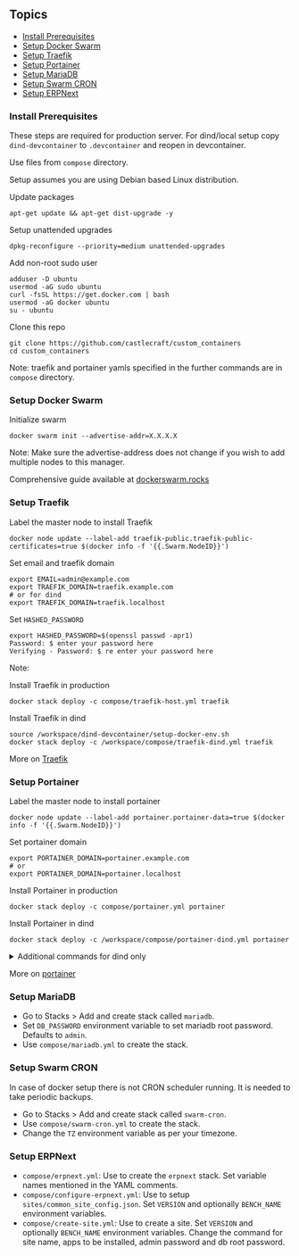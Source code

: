 ## Topics

- [Install Prerequisites](#install-prerequisites)
- [Setup Docker Swarm](#setup-docker-swarm)
- [Setup Traefik](#setup-traefik)
- [Setup Portainer](#setup-portainer)
- [Setup MariaDB](#setup-mariadb)
- [Setup Swarm CRON](#setup-swarm-cron)
- [Setup ERPNext](#setup-erpnext)

### Install Prerequisites

These steps are required for production server. For dind/local setup copy `dind-devcontainer` to `.devcontainer` and reopen in devcontainer.

Use files from `compose` directory.

Setup assumes you are using Debian based Linux distribution.

Update packages

```shell
apt-get update && apt-get dist-upgrade -y
```

Setup unattended upgrades

```shell
dpkg-reconfigure --priority=medium unattended-upgrades
```

Add non-root sudo user

```shell
adduser -D ubuntu
usermod -aG sudo ubuntu
curl -fsSL https://get.docker.com | bash
usermod -aG docker ubuntu
su - ubuntu
```

Clone this repo

```shell
git clone https://github.com/castlecraft/custom_containers
cd custom_containers
```

Note: traefik and portainer yamls specified in the further commands are in `compose` directory.

### Setup Docker Swarm

Initialize swarm

```shell
docker swarm init --advertise-addr=X.X.X.X
```

Note: Make sure the advertise-address does not change if you wish to add multiple nodes to this manager.

Comprehensive guide available at [dockerswarm.rocks](https://dockerswarm.rocks)

### Setup Traefik

Label the master node to install Traefik

```shell
docker node update --label-add traefik-public.traefik-public-certificates=true $(docker info -f '{{.Swarm.NodeID}}')
```

Set email and traefik domain

```shell
export EMAIL=admin@example.com
export TRAEFIK_DOMAIN=traefik.example.com
# or for dind
export TRAEFIK_DOMAIN=traefik.localhost
```

Set `HASHED_PASSWORD`

```shell
export HASHED_PASSWORD=$(openssl passwd -apr1)
Password: $ enter your password here
Verifying - Password: $ re enter your password here
```

Note:

Install Traefik in production

```shell
docker stack deploy -c compose/traefik-host.yml traefik
```

Install Traefik in dind

```shell
source /workspace/dind-devcontainer/setup-docker-env.sh
docker stack deploy -c /workspace/compose/traefik-dind.yml traefik
```

More on [Traefik](https://dockerswarm.rocks/traefik/)

### Setup Portainer

Label the master node to install portainer

```shell
docker node update --label-add portainer.portainer-data=true $(docker info -f '{{.Swarm.NodeID}}')
```

Set portainer domain

```shell
export PORTAINER_DOMAIN=portainer.example.com
# or
export PORTAINER_DOMAIN=portainer.localhost
```

Install Portainer in production

```shell
docker stack deploy -c compose/portainer.yml portainer
```

Install Portainer in dind

```shell
docker stack deploy -c /workspace/compose/portainer-dind.yml portainer
```

<details>

<summary>Additional commands for dind only</summary>

Initialize portainer

```shell
export PORTAINER_PASSWORD=supersecretpassword
http POST https://docker/api/users/admin/init "Host: portainer.localhost" Username="admin" Password="${PORTAINER_PASSWORD}" --follow --verify=no
```

Get bearer token

```shell
export TOKEN=$(http POST https://docker/api/auth "Host: portainer.localhost" Username=admin Password=${PORTAINER_PASSWORD} --follow --verify=no | jq -r .jwt)
```

Add endpoint

```shell
source /workspace/dind-devcontainer/setup-docker-env.sh
http POST \
  https://docker/api/endpoints \
  "Authorization:Bearer $TOKEN" \
  "Host:portainer.localhost" \
  Name=dind EndpointCreationType=1 URL=tcp://$DOCKER_API \
  --follow \
  --form \
  --verify=no
```

</details>

More on [portainer](https://dockerswarm.rocks/portainer)

### Setup MariaDB

- Go to Stacks > Add and create stack called `mariadb`.
- Set `DB_PASSWORD` environment variable to set mariadb root password. Defaults to `admin`.
- Use `compose/mariadb.yml` to create the stack.

### Setup Swarm CRON

In case of docker setup there is not CRON scheduler running. It is needed to take periodic backups.

- Go to Stacks > Add and create stack called `swarm-cron`.
- Use `compose/swarm-cron.yml` to create the stack.
- Change the `TZ` environment variable as per your timezone.

### Setup ERPNext

- `compose/erpnext.yml`: Use to create the `erpnext` stack. Set variable names mentioned in the YAML comments.
- `compose/configure-erpnext.yml`: Use to setup `sites/common_site_config.json`. Set `VERSION` and optionally `BENCH_NAME` environment variables.
- `compose/create-site.yml`: Use to create a site. Set `VERSION` and optionally `BENCH_NAME` environment variables. Change the command for site name, apps to be installed, admin password and db root password.
